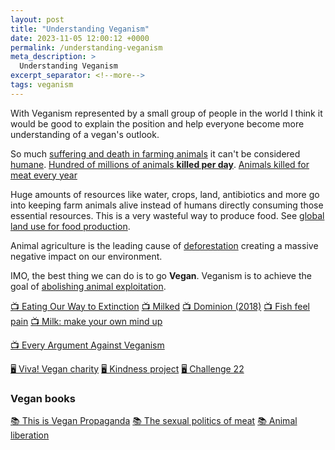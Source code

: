 ```yaml
---
layout: post
title: "Understanding Veganism"
date: 2023-11-05 12:00:12 +0000
permalink: /understanding-veganism
meta_description: >
  Understanding Veganism
excerpt_separator: <!--more-->
tags: veganism
---
```


With Veganism represented by a small group of people in the world I think it would be good to explain the position and help everyone become more understanding of a vegan's outlook.

<!--more-->

So much [suffering and death in farming animals](https://www.youtube.com/watch?v=LQRAfJyEsko) it can't be considered [humane](https://www.merriam-webster.com/dictionary/humane). [Hundred of millions of animals **killed per day**](https://ourworldindata.org/how-many-animals-get-slaughtered-every-day). [Animals killed for meat every year](https://ourworldindata.org/grapher/animals-slaughtered-for-meat)

Huge amounts of resources like water, crops, land, antibiotics and more go into keeping farm animals alive instead of humans directly consuming those essential resources. This is a very wasteful way to produce food. See [global land use for food production](https://ourworldindata.org/global-land-for-agriculture). 

Animal agriculture is the leading cause of [deforestation](https://ourworldindata.org/deforestation) creating a massive negative impact on our environment.

IMO, the best thing we can do is to go **Vegan**. Veganism is to achieve the goal of [abolishing animal exploitation](https://www.abolitionistapproach.com/about/).

[📺 Eating Our Way to Extinction](https://www.youtube.com/watch?v=LaPge01NQTQ) [📺 Milked](https://milked.film/watch) [📺 Dominion (2018)](https://www.youtube.com/watch?v=LQRAfJyEsko) [📺 Fish feel pain](https://youtu.be/y8Nj1-YZDlc) [📺 Milk: make your own mind up](https://youtu.be/d5wabeFG9pM)

[📺 Every Argument Against Veganism](https://www.youtube.com/watch?v=byTxzzztRBU&ab_channel=TEDxTalks)

[🖥 Viva! Vegan charity](https://viva.org.uk/) [🖥 Kindness project](https://www.kindnessproject.org.au/) [🖥 Challenge 22](https://challenge22.com/)

### Vegan books

[📚 This is Vegan Propaganda](https://www.goodreads.com/book/show/58093554-this-is-vegan-propaganda?ac=1&from_search=true&qid=U50eqxHkIX&rank=1) [📚 The sexual politics of meat](https://www.goodreads.com/book/show/51714.The_Sexual_Politics_of_Meat) [📚 Animal liberation](https://www.goodreads.com/book/show/29380.Animal_Liberation?from_search=true&from_srp=true&qid=9m6BzXkQqP&rank=1) 

